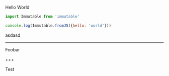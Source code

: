 Hello World

```js
import Immutable from 'immutable'

console.log(Immutable.fromJS({hello: 'world'}))
```

asdasd

---

Foobar

+++

Test
